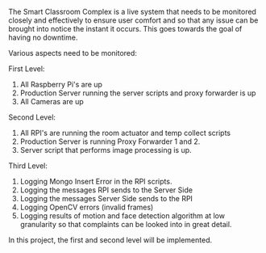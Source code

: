 

The Smart Classroom Complex is a live system that needs to be monitored closely and effectively to ensure user comfort and so that any issue can be brought into notice the instant it occurs. 
This goes towards the goal of having no downtime.

Various aspects need to be monitored:

First Level: 
1) All Raspberry Pi's are up 
2) Production Server running the server scripts and proxy forwarder is up 
3) All Cameras are up

Second Level:
1) All RPI's are running the room actuator and temp collect scripts 
2) Production Server is running Proxy Forwarder 1 and 2. 
3) Server script that performs image processing is up.

Third Level: 
1) Logging Mongo Insert Error in the RPI scripts. 
2) Logging the messages RPI sends to the Server Side 
3) Logging the messages Server Side sends to the RPI 
4) Logging OpenCV errors (invalid frames) 
5) Logging results of motion and face detection algorithm at low granularity so that complaints can be looked into in great detail.

In this project, the first and second level will be implemented.